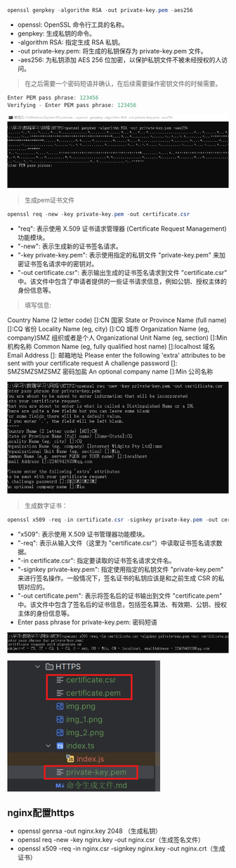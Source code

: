 ```powershell
openssl genpkey -algorithm RSA -out private-key.pem -aes256
```
- openssl: OpenSSL 命令行工具的名称。
- genpkey: 生成私钥的命令。
- -algorithm RSA: 指定生成 RSA 私钥。
- -out private-key.pem: 将生成的私钥保存为 private-key.pem 文件。
- -aes256: 为私钥添加 AES 256 位加密，以保护私钥文件不被未经授权的人访问。

>在之后需要一个密码短语并确认，在后续需要操作密钥文件的时候需要。

```powershell
Enter PEM pass phrase: 123456 
Verifying - Enter PEM pass phrase: 123456
```
![img.png](img.png)

>生成pem证书文件
```powershell
openssl req -new -key private-key.pem -out certificate.csr
```
- "req": 表示使用 X.509 证书请求管理器 (Certificate Request Management) 功能模块。
- "-new": 表示生成新的证书签名请求。
- "-key private-key.pem": 表示使用指定的私钥文件 "private-key.pem" 来加密证书签名请求中的密钥对。
- "-out certificate.csr": 表示输出生成的证书签名请求到文件 "certificate.csr" 中。该文件中包含了申请者提供的一些证书请求信息，例如公钥、授权主体的身份信息等。

>填写信息:

Country Name (2 letter code) []:CN  国家
State or Province Name (full name) []:CQ 省份
Locality Name (eg, city) []:CQ 城市
Organization Name (eg, company)SMZ 组织或者是个人
Organizational Unit Name (eg, section) []:Min 机构名称
Common Name (eg, fully qualified host name) []:localhost 域名
Email Address []: 邮箱地址
Please enter the following 'extra' attributes
to be sent with your certificate request
A challenge password []: SMZSMZSMZSMZ 密码加盐
An optional company name []:Min 公司名称

![img_1.png](img_1.png)

>生成数字证书：
```powershell
openssl x509 -req -in certificate.csr -signkey private-key.pem -out certificate.pem
```
- "x509": 表示使用 X.509 证书管理器功能模块。
- "-req": 表示从输入文件（这里为 "certificate.csr"）中读取证书签名请求数据。
- "-in certificate.csr": 指定要读取的证书签名请求文件名。
- "-signkey private-key.pem": 指定使用指定的私钥文件 "private-key.pem" 来进行签名操作。一般情况下，签名证书的私钥应该是和之前生成 CSR 的私钥对应的。
- "-out certificate.pem": 表示将签名后的证书输出到文件 "certificate.pem" 中。该文件中包含了签名后的证书信息，包括签名算法、有效期、公钥、授权主体的身份信息等。
- Enter pass phrase for private-key.pem: 密码短语

![img_2.png](img_2.png)


![img_3.png](img_3.png)


## nginx配置https

- openssl genrsa -out nginx.key 2048 （生成私钥）
- openssl req -new -key nginx.key -out nginx.csr（生成签名文件）
- openssl x509 -req -in nginx.csr -signkey nginx.key -out nginx.crt（生成证书）
